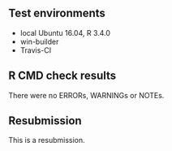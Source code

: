 ## Test environments
* local Ubuntu 16.04, R 3.4.0
* win-builder
* Travis-CI

## R CMD check results
There were no ERRORs, WARNINGs or NOTEs. 

## Resubmission

This is a resubmission.
